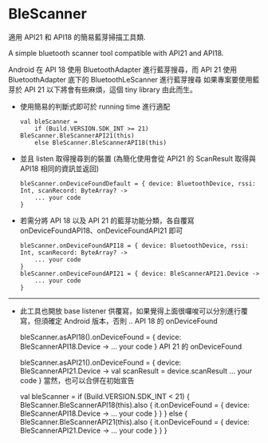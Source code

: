 # BleScanner
適用 API21 和 API18 的簡易藍芽掃描工具類.

A simple bluetooth scanner tool compatible with API21 and API18.


Android 在 API 18 使用 BluetoothAdapter 進行藍芽搜尋，而 API 21 使用 BluetoothAdapter 底下的 BluetoothLeScanner 進行藍芽搜尋
如果專案要使用藍芽於 API 21 以下將會有些麻煩，這個 tiny library 由此而生。

*   使用簡易的判斷式即可於 running time 進行適配

        val bleScanner =
            if (Build.VERSION.SDK_INT >= 21) BleScanner.BleScannerAPI21(this)
            else BleScanner.BleScannerAPI18(this)

*   並且 listen 取得搜尋到的裝置 (為簡化使用會從 API21 的 ScanResult 取得與 API18 相同的資訊並返回)

        bleScanner.onDeviceFoundDefault = { device: BluetoothDevice, rssi: Int, scanRecord: ByteArray? ->
            ... your code
        }


*   若需分將 API 18 以及 API 21 的藍芽功能分類，各自覆寫 onDeviceFoundAPI18、onDeviceFoundAPI21 即可

        bleScanner.onDeviceFoundAPI18 = { device: BluetoothDevice, rssi: Int, scanRecord: ByteArray? ->
            ... your code
        }
        bleScanner.onDeviceFoundAPI21 = { device: BleScannerAPI21.Device ->
            ... your code
        }

* * *

*   此工具也開放 base listener 供覆寫，如果覺得上面很囉唆可以分別進行覆寫，但須確定 Android 版本，否則 ..
API 18 的 onDeviceFound

    bleScanner.asAPI18().onDeviceFound = { device: BleScannerAPI18.Device ->
        ... your code
    }
API 21 的 onDeviceFound

    bleScanner.asAPI21().onDeviceFound = { device: BleScannerAPI21.Device ->
        val scanResult = device.scanResult
        ... your code
    }
當然，也可以合併在初始宣告

    val bleScanner =
        if (Build.VERSION.SDK_INT < 21) {
          BleScanner.BleScannerAPI18(this).also {
            it.onDeviceFound = { device: BleScannerAPI18.Device ->
              ... your code
            }
          }
        } else {
          BleScanner.BleScannerAPI21(this).also {
            it.onDeviceFound = { device: BleScannerAPI21.Device ->
              ... your code
            }
          }
        }
